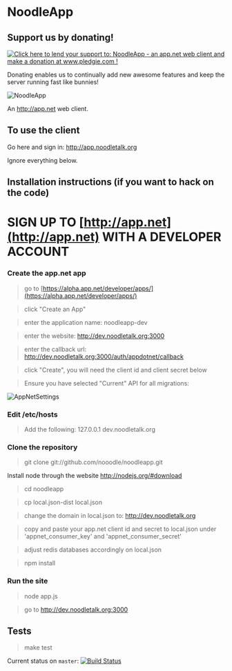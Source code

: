 # NoodleApp

## Support us by donating!

<a href='http://www.pledgie.com/campaigns/18407'><img alt='Click here to lend your support to: NoodleApp - an app.net web client and make a donation at www.pledgie.com !' src='http://www.pledgie.com/campaigns/18407.png?skin_name=chrome' border='0' /></a>

Donating enables us to continually add new awesome features and keep the server running fast like bunnies!

![NoodleApp](http://dl.dropbox.com/u/1913694/noodleapp/screen1.jpg)

An http://app.net web client.

## To use the client

Go here and sign in: http://app.noodletalk.org

Ignore everything below.

## Installation instructions (if you want to hack on the code)

# SIGN UP TO [http://app.net](http://app.net) WITH A DEVELOPER ACCOUNT

### Create the app.net app

> go to [https://alpha.app.net/developer/apps/](https://alpha.app.net/developer/apps/)

> click "Create an App"

> enter the application name: noodleapp-dev

> enter the website: http://dev.noodletalk.org:3000

> enter the callback url: http://dev.noodletalk.org:3000/auth/appdotnet/callback

> click "Create", you will need the client id and client secret below

> Ensure you have selected "Current" API for all migrations:

![AppNetSettings](http://i.pau.lk/Jwgz/Screen%20Shot%202012-10-05%20at%202.33.17%20PM.png)

### Edit /etc/hosts

> Add the following: 127.0.0.1 dev.noodletalk.org

### Clone the repository

> git clone git://github.com/nooodle/noodleapp.git

Install node through the website http://nodejs.org/#download

> cd noodleapp

> cp local.json-dist local.json

> change the domain in local.json to: http://dev.noodletalk.org

> copy and paste your app.net client id and secret to local.json under 'appnet_consumer_key' and 'appnet_consumer_secret'

> adjust redis databases accordingly on local.json

> npm install

### Run the site

> node app.js

> go to http://dev.noodletalk.org:3000

## Tests

> make test

Current status on `master`: [![Build Status](https://secure.travis-ci.org/ednapiranha/noodleapp.png?branch=master)](http://travis-ci.org/ednapiranha/noodleapp)
